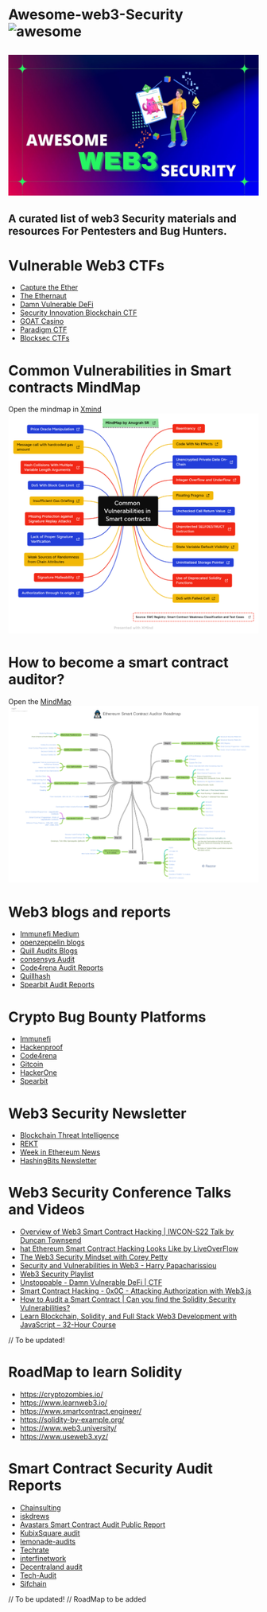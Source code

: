 # Awesome-web3-Security ![awesome](https://awesome.re/badge.svg)
![](/image/banner.jpg)
---
A curated list of web3 Security materials and resources For Pentesters and Bug Hunters.
---

# Vulnerable Web3 CTFs

- [Capture the Ether](https://capturetheether.com/)
- [The Ethernaut](https://ethernaut.openzeppelin.com/)
- [Damn Vulnerable DeFi](https://www.damnvulnerabledefi.xyz/)
- [Security Innovation Blockchain CTF](https://blockchain-ctf.securityinnovation.com/#/)
- [GOAT Casino](https://github.com/nccgroup/GOATCasino)
- [Paradigm CTF](https://github.com/paradigm-operations/paradigm-ctf-2021)
- [Blocksec CTFs](https://github.com/blockthreat/blocksec-ctfs)

# Common Vulnerabilities in Smart contracts MindMap
Open the mindmap in [Xmind](https://www.xmind.net/m/2zbPP7/)
![](/image/Vulnerabilities_in_Smart_contracts.png)

# How to become a smart contract auditor?
Open the [MindMap](https://coggle.it/diagram/YqLzaiSABzXD4UnZ/t/smart-contract-auditor)
![](/image/Smart_Contract_Auditor.png)

# Web3 blogs and reports
- [Immunefi Medium](https://medium.com/immunefi)
- [openzeppelin blogs](https://blog.openzeppelin.com/security-audits/)
- [Quill Audits Blogs](https://quillaudits.medium.com/)
- [consensys Audit](https://consensys.net/diligence/audits/)
- [Code4rena Audit Reports](https://code4rena.com/reports)
- [Quillhash](https://github.com/Quillhash/QuillAudit_Reports)
- [Spearbit Audit Reports](https://github.com/spearbit/portfolio/tree/master/pdfs)


# Crypto Bug Bounty Platforms
- [Immunefi](https://immunefi.com/)
- [Hackenproof](https://hackenproof.com/programs)
- [Code4rena](https://code4rena.com/)
- [Gitcoin](https://gitcoin.co/explorer)
- [HackerOne](https://hackerone.com)
- [Spearbit](https://spearbit.com/)


# Web3 Security Newsletter
- [Blockchain Threat Intelligence](https://newsletter.blockthreat.io/)
- [REKT](https://rekt.news/)
- [Week in Ethereum News](https://weekinethereumnews.com/)
- [HashingBits Newsletter](https://quillaudits.substack.com/)
# Web3 Security Conference Talks and Videos
- [Overview of Web3 Smart Contract Hacking | IWCON-S22 Talk by Duncan Townsend](https://www.youtube.com/watch?v=lJQwuyW4t-k)
- [hat Ethereum Smart Contract Hacking Looks Like by LiveOverFlow](http://www.youtube.com/watch?v=P8LXLoTUJ5g)
- [The Web3 Security Mindset with Corey Petty](https://www.youtube.com/watch?v=zcJmWr5_GOc)
- [Security and Vulnerabilities in Web3 - Harry Papacharissiou](https://www.youtube.com/watch?v=QSmtVR0aniI)
- [Web3 Security Playlist](https://www.youtube.com/playlist?list=PLox242_JhiuEe64LzW1M8XpiQ2-N5bZsX)
- [Unstoppable - Damn Vulnerable DeFi | CTF](https://www.youtube.com/watch?v=A5s9aez43Co&list=PLO5VPQH6OWdXKPThrch6U0imGdD3pHLXi)
- [Smart Contract Hacking - 0x0C - Attacking Authorization with Web3.js](https://www.youtube.com/watch?v=cOP9z9XWjwc)
- [How to Audit a Smart Contract | Can you find the Solidity Security Vulnerabilities?](https://www.youtube.com/watch?v=TmZ8gH-toX0)
- [Learn Blockchain, Solidity, and Full Stack Web3 Development with JavaScript – 32-Hour Course](https://www.youtube.com/watch?v=gyMwXuJrbJQ)

// To be updated!

# RoadMap to learn Solidity
- https://cryptozombies.io/
- https://www.learnweb3.io/
- https://www.smartcontract.engineer/
- https://solidity-by-example.org/
- https://www.web3.university/
- https://www.useweb3.xyz/

# Smart Contract Security Audit Reports
- [Chainsulting](https://github.com/chainsulting/Smart-Contract-Security-Audits)
- [iskdrews](https://github.com/iskdrews/awesome-solidity-security)
- [Avastars Smart Contract Audit Public Report](https://github.com/nicholashc/AvastarsAudit/)
- [KubixSquare audit](https://github.com/KubixSquare/AuditReports)
- [lemonade-audits](https://github.com/jigstack-dev/lemonade-audits)
- [Techrate](https://github.com/TechRate/Smart-Contract-Audits)
- [interfinetwork](https://github.com/interfinetwork/smart-contract-audits)
- [Decentraland audit](https://github.com/decentraland/smart-contract-audits)
- [Tech-Audit](https://github.com/Tech-Audit/Smart-Contract-Audits)
- [Sifchain](https://drive.google.com/drive/folders/1kkjdpNuRmTjaiIKA6CQISavCvj4Awpbc)

// To be updated!
// RoadMap to be added
